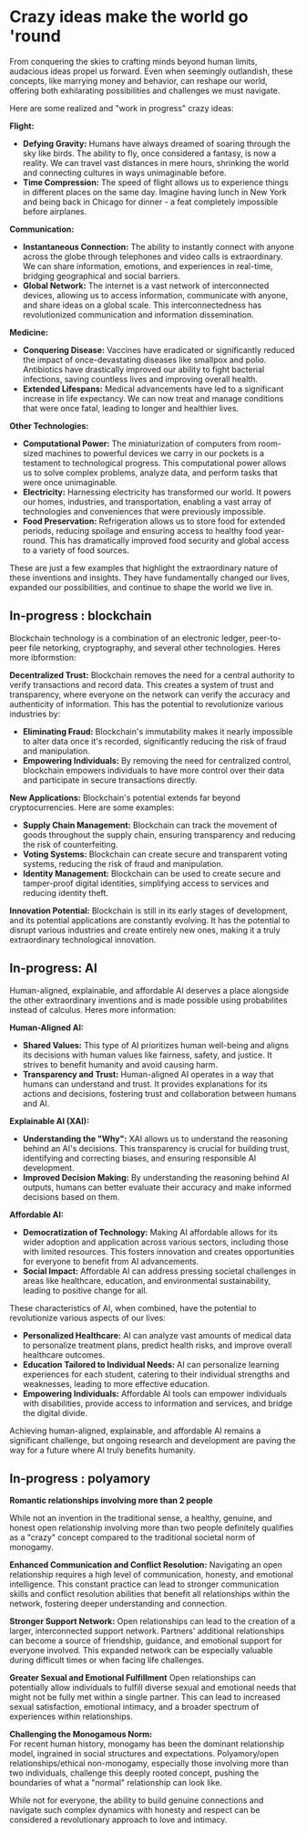 # Crazy ideas make the world go 'round

From conquering the skies to crafting minds beyond human limits, audacious ideas propel us forward. Even when seemingly outlandish, these concepts, like marrying money and behavior, can reshape our world, offering both exhilarating possibilities and challenges we must navigate.

Here are some realized and "work in progress" crazy ideas:

**Flight:**

* **Defying Gravity:** Humans have always dreamed of soaring through the sky like birds. The ability to fly, once considered a fantasy, is now a reality. We can travel vast distances in mere hours, shrinking the world and connecting cultures in ways unimaginable before.
* **Time Compression:**  The speed of flight allows us to experience things in different places on the same day. Imagine having lunch in New York and being back in Chicago for dinner - a feat completely impossible before airplanes.

**Communication:**

* **Instantaneous Connection:**  The ability to instantly connect with anyone across the globe through telephones and video calls is extraordinary. We can share information, emotions, and experiences in real-time, bridging geographical and social barriers.
* **Global Network:** The internet is a vast network of interconnected devices, allowing us to access information, communicate with anyone, and share ideas on a global scale. This interconnectedness has revolutionized communication and information dissemination.

**Medicine:**

* **Conquering Disease:** Vaccines have eradicated or significantly reduced the impact of once-devastating diseases like smallpox and polio. Antibiotics have drastically improved our ability to fight bacterial infections, saving countless lives and improving overall health.
* **Extended Lifespans:** Medical advancements have led to a significant increase in life expectancy. We can now treat and manage conditions that were once fatal, leading to longer and healthier lives.

**Other Technologies:**

* **Computational Power:**  The miniaturization of computers from room-sized machines to powerful devices we carry in our pockets is a testament to technological progress. This computational power allows us to solve complex problems, analyze data, and perform tasks that were once unimaginable.
* **Electricity:**  Harnessing electricity has transformed our world. It powers our homes, industries, and transportation, enabling a vast array of technologies and conveniences that were previously impossible.
* **Food Preservation:**  Refrigeration allows us to store food for extended periods, reducing spoilage and ensuring access to healthy food year-round. This has dramatically improved food security and global access to a variety of food sources.

These are just a few examples that highlight the extraordinary nature of these inventions and insights. They have fundamentally changed our lives, expanded our possibilities, and continue to shape the world we live in. 

## In-progress : blockchain
Blockchain technology is a combination of an electronic ledger, peer-to-peer file netorking, cryptography, and several other technologies. Heres more ibformstion:

**Decentralized Trust:**  Blockchain removes the need for a central authority to verify transactions and record data. This creates a system of trust and transparency, where everyone on the network can verify the accuracy and authenticity of information. This has the potential to revolutionize various industries by:

* **Eliminating Fraud:**  Blockchain's immutability makes it nearly impossible to alter data once it's recorded, significantly reducing the risk of fraud and manipulation.
* **Empowering Individuals:**  By removing the need for centralized control, blockchain empowers individuals to have more control over their data and participate in secure transactions directly.

**New Applications:**  Blockchain's potential extends far beyond cryptocurrencies. Here are some examples:

* **Supply Chain Management:** Blockchain can track the movement of goods throughout the supply chain, ensuring transparency and reducing the risk of counterfeiting.
* **Voting Systems:** Blockchain can create secure and transparent voting systems, reducing the risk of fraud and manipulation.
* **Identity Management:** Blockchain can be used to create secure and tamper-proof digital identities, simplifying access to services and reducing identity theft.

**Innovation Potential:**  Blockchain is still in its early stages of development, and its potential applications are constantly evolving. It has the potential to disrupt various industries and create entirely new ones, making it a truly extraordinary technological innovation.

## In-progress: AI
Human-aligned, explainable, and affordable AI deserves a place alongside the other extraordinary inventions and is made possible using probabilites instead of calculus. Heres more information:

**Human-Aligned AI:**

* **Shared Values:** This type of AI prioritizes human well-being and aligns its decisions with human values like fairness, safety, and justice. It strives to benefit humanity and avoid causing harm.
* **Transparency and Trust:** Human-aligned AI operates in a way that humans can understand and trust. It provides explanations for its actions and decisions, fostering trust and collaboration between humans and AI.

**Explainable AI (XAI):**

* **Understanding the "Why":** XAI allows us to understand the reasoning behind an AI's decisions. This transparency is crucial for building trust, identifying and correcting biases, and ensuring responsible AI development.
* **Improved Decision Making:** By understanding the reasoning behind AI outputs, humans can better evaluate their accuracy and make informed decisions based on them.

**Affordable AI:**

* **Democratization of Technology:** Making AI affordable allows for its wider adoption and application across various sectors, including those with limited resources. This fosters innovation and creates opportunities for everyone to benefit from AI advancements.
* **Social Impact:** Affordable AI can address pressing societal challenges in areas like healthcare, education, and environmental sustainability, leading to positive change for all.

These characteristics of AI, when combined, have the potential to revolutionize various aspects of our lives:

* **Personalized Healthcare:** AI can analyze vast amounts of medical data to personalize treatment plans, predict health risks, and improve overall healthcare outcomes.
* **Education Tailored to Individual Needs:** AI can personalize learning experiences for each student, catering to their individual strengths and weaknesses, leading to more effective education.
* **Empowering Individuals:** Affordable AI tools can empower individuals with disabilities, provide access to information and services, and bridge the digital divide.

Achieving human-aligned, explainable, and affordable AI remains a significant challenge, but ongoing research and development are paving the way for a future where AI truly benefits humanity.

## In-progress : polyamory

**Romantic relationships involving more than 2 people**

While not an invention in the traditional sense, a healthy, genuine, and honest open relationship involving more than two people definitely qualifies as a "crazy" concept compared to the traditional societal norm of monogamy. 

**Enhanced Communication and Conflict Resolution:** 
Navigating an open relationship requires a high level of communication, honesty, and emotional intelligence. This constant practice can lead to stronger communication skills and conflict resolution abilities that benefit all relationships within the network, fostering deeper understanding and connection.

**Stronger Support Network:** 
Open relationships can lead to the creation of a larger, interconnected support network. Partners' additional relationships can become a source of friendship, guidance, and emotional support for everyone involved. This expanded network can be especially valuable during difficult times or when facing life challenges.

**Greater Sexual and Emotional Fulfillment** Open relationships can potentially allow individuals to fulfill diverse sexual and emotional needs that might not be fully met within a single partner. This can lead to increased sexual satisfaction, emotional intimacy, and a broader spectrum of experiences within relationships.

**Challenging the Monogamous Norm:**  
For recent human history, monogamy has been the dominant relationship model, ingrained in social structures and expectations. Polyamory/open relationships/ethical non-monogamy, especially those involving more than two individuals, challenge this deeply rooted concept, pushing the boundaries of what a "normal" relationship can look like.

While not for everyone, the ability to build genuine connections and navigate such complex dynamics with honesty and respect can be considered a revolutionary approach to love and intimacy. 


